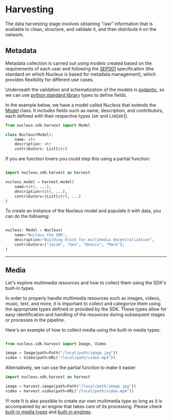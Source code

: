# Harvesting

The data harvesting stage involves obtaining "raw" information that is available to clean, structure, and validate it, and then distribute it on the network.

## Metadata

Metadata collection is carried out using models created based on the requirements of each user and following the [SEP001](https://github.com/SynapseMedia/sep/blob/main/SEP/SEP-001.md) specification (the standard on which Nucleus is based for metadata management), which provides flexibility for different use cases.

Underneath the validation and schematization of the models is [pydantic](https://docs.pydantic.dev/latest/), so we can use [python standard library](https://docs.pydantic.dev/latest/usage/types/#standard-library-types) types to define fields.

In the example below, we have a model called Nucleus that extends the [Model](../reference/harvest/models.md) class. It includes fields such as name, description, and contributors, each defined with their respective types (str and List[str]).

```python
from nucleus.sdk.harvest import Model

class Nucleus(Model):
    name: str
    description: str
    contributors: List[str]

```

If you are function lovers you could step this using a partial function:

```python

import nucleus.sdk.harvest as harvest

nucleus_model = harvest.model(
    name=(str, ...), 
    description=(str, ...), 
    contributors=(List[str], ...)
)

```

To create an instance of the Nucleus model and populate it with data, you can do the following:

```python

nucleus: Model = Nucleus(
    name="Nucleus the SDK",
    description="Building block for multimedia decentralization",
    contributors=["Jacob", "Geo", "Dennis", "Mark"],
)

```

---

## Media

Let's explore multimedia resources and how to collect them using the SDK's built-in types.

In order to properly handle multimedia resources such as images, videos, music, text, and more, it is important to collect and categorize them using the appropriate types defined or provided by the SDK. These types allow for easy identification and handling of the resources during subsequent stages or processes in the pipeline.

Here's an example of how to collect media using the built-in media types:

```python

from nucleus.sdk.harvest import Image, Video

image = Image(path=Path("/local/path/image.jpg"))
video = Video(path=URL("/local/path/video.mp4"))

```

Alternatively, we can use the partial function to make it easier:

```python
import nucleus.sdk.harvest as harvest

image = harvest.image(path=Path("/local/path/image.jpg"))
video = harvest.video(path=URL("/local/path/video.mp4"))

```

!!! note
    It is also possible to create our own multimedia type as long as it is accompanied by an engine that takes care of its processing.
    Please check [built-in media types](../reference/harvest/media.md) and [built-in engines](../reference/processing/engines.md).
